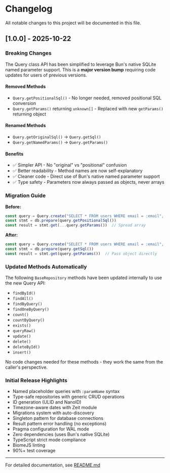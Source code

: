 # Changelog

All notable changes to this project will be documented in this file.

## [1.0.0] - 2025-10-22

### Breaking Changes

The Query class API has been simplified to leverage Bun's native SQLite named parameter support. This is a **major version bump** requiring code updates for users of previous versions.

#### Removed Methods

- `Query.getPositionalSql()` - No longer needed, removed positional SQL conversion
- `Query.getParams()` returning `unknown[]` - Replaced with new `getParams()` returning object

#### Renamed Methods

- `Query.getOriginalSql()` → `Query.getSql()`
- `Query.getNamedParams()` → `Query.getParams()`

#### Benefits

- ✅ Simpler API - No "original" vs "positional" confusion
- ✅ Better readability - Method names are now self-explanatory
- ✅ Cleaner code - Direct use of Bun's native named parameter support
- ✅ Type safety - Parameters now always passed as objects, never arrays

### Migration Guide

**Before:**
```typescript
const query = Query.create("SELECT * FROM users WHERE email = :email", { email: "test@example.com" })
const stmt = db.prepare(query.getPositionalSql())
const result = stmt.get(...query.getParams())  // Spread array
```

**After:**
```typescript
const query = Query.create("SELECT * FROM users WHERE email = :email", { email: "test@example.com" })
const stmt = db.prepare(query.getSql())
const result = stmt.get(query.getParams())  // Pass object directly
```

### Updated Methods Automatically

The following `BaseRepository` methods have been updated internally to use the new Query API:

- `findById()`
- `findAll()`
- `findByQuery()`
- `findOneByQuery()`
- `count()`
- `countByQuery()`
- `exists()`
- `queryRaw()`
- `update()`
- `delete()`
- `deleteById()`
- `insert()`

No code changes needed for these methods - they work the same from the caller's perspective.

### Initial Release Highlights

- Named placeholder queries with `:paramName` syntax
- Type-safe repositories with generic CRUD operations
- ID generation (ULID and NanoID)
- Timezone-aware dates with Zeit module
- Migrations system with auto-discovery
- Singleton pattern for database connections
- Result pattern error handling (no exceptions)
- Pragma configuration for WAL mode
- Zero dependencies (uses Bun's native SQLite)
- TypeScript strict mode compliance
- BiomeJS linting
- 90%+ test coverage

---

For detailed documentation, see [README.md](./README.md)
